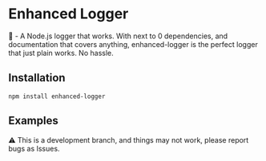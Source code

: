 # Enhanced Logger
📝 - A Node.js logger that works.
With next to 0 dependencies, and documentation that covers anything, enhanced-logger is the perfect logger that just plain works. No hassle.

## Installation
```
npm install enhanced-logger
```

## Examples

⚠ This is a development branch, and things may not work, please report bugs as Issues.
